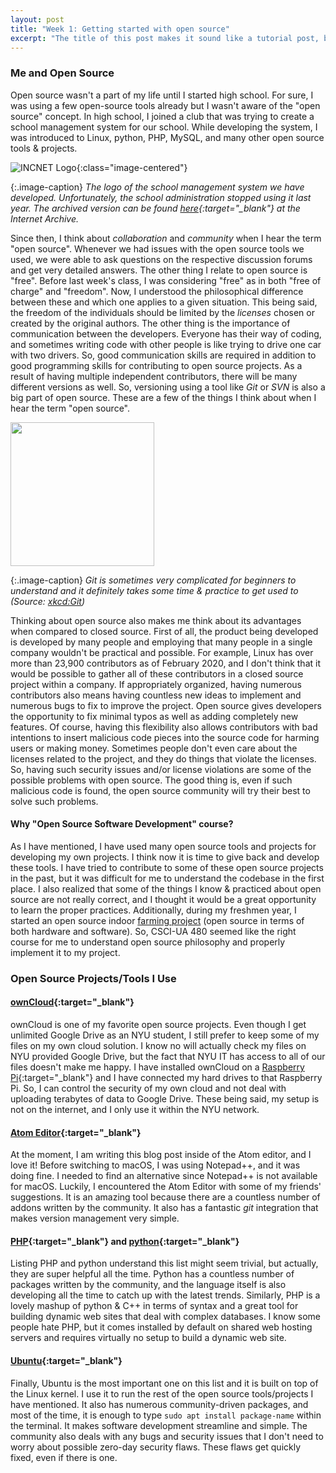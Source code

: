 ```yaml
---
layout: post
title: "Week 1: Getting started with open source"
excerpt: "The title of this post makes it sound like a tutorial post, but this post is actually about my journey with open source"
---
```


### Me and Open Source
Open source wasn't a part of my life until I started high school. For sure, I was using a few open-source tools already but I wasn't aware of the "open source" concept. In high school, I joined a club that was trying to create a school management system for our school. While developing the system, I was introduced to Linux, python, PHP, MySQL, and many other open source tools & projects.

![INCNET Logo](/woswos-weekly/images/incnet.png){:class="image-centered"}

{:.image-caption}
*The logo of the school management system we have developed. Unfortunately, the school administration stopped using it last year. The archived version can be found [here](https://web.archive.org/web/20190724201809/http://incnet.tevitol.org:80/incnet/){:target="_blank"} at the Internet Archive.*

Since then, I think about *collaboration* and *community* when I hear the term "open source". Whenever we had issues with the open source tools we used, we were able to ask questions on the respective discussion forums and get very detailed answers. The other thing I relate to open source is "free". Before last week's class, I was considering "free" as in both "free of charge" and "freedom". Now, I understood the philosophical difference between these and which one applies to a given situation. This being said, the freedom of the individuals should be limited by the *licenses* chosen or created by the original authors. The other thing is the importance of communication between the developers. Everyone has their way of coding, and sometimes writing code with other people is like trying to drive one car with two drivers. So, good communication skills are required in addition to good programming skills for contributing to open source projects. As a result of having multiple independent contributors, there will be many different versions as well. So, versioning using a tool like *Git* or *SVN* is also a big part of open source. These are a few of the things I think about when I hear the term "open source".

<img src="https://imgs.xkcd.com/comics/git.png" width="230" class="image-centered">

{:.image-caption}
*Git is sometimes very complicated for beginners to understand and it definitely takes some time & practice to get used to (Source: [xkcd:Git](https://xkcd.com/1597/))*

Thinking about open source also makes me think about its advantages when compared to closed source. First of all, the product being developed is developed by many people and employing that many people in a single company wouldn't be practical and possible. For example, Linux has over more than 23,900 contributors as of February 2020, and I don't think that it would be possible to gather all of these contributors in a closed source project within a company. If appropriately organized, having numerous contributors also means having countless new ideas to implement and numerous bugs to fix to improve the project. Open source gives developers the opportunity to fix minimal typos as well as adding completely new features. Of course, having this flexibility also allows contributors with bad intentions to insert malicious code pieces into the source code for harming users or making money. Sometimes people don't even care about the licenses related to the project, and they do things that violate the licenses. So, having such security issues and/or license violations are some of the possible problems with open source. The good thing is, even if such malicious code is found, the open source community will try their best to solve such problems.


#### Why "Open Source Software Development" course?
As I have mentioned, I have used many open source tools and projects for developing my own projects. I think now it is time to give back and develop these tools. I have tried to contribute to some of these open source projects in the past, but it was difficult for me to understand the codebase in the first place. I also realized that some of the things I know & practiced about open source are not really correct, and I thought it would be a great opportunity to learn the proper practices. Additionally, during my freshmen year, I started an open source indoor [farming project](https://reimagine.farm/) (open source in terms of both hardware and software). So, CSCI-UA 480 seemed like the right course for me to understand open source philosophy and properly implement it to my project.


### Open Source Projects/Tools I Use
#### [ownCloud](https://owncloud.org/){:target="_blank"}
ownCloud is one of my favorite open source projects. Even though I get unlimited Google Drive as an NYU student, I still prefer to keep some of my files on my own cloud solution. I know no will actually check my files on NYU provided Google Drive, but the fact that NYU IT has access to all of our files doesn't make me happy. I have installed ownCloud on a [Raspberry Pi](https://www.raspberrypi.org/){:target="_blank"} and I have connected my hard drives to that Raspberry Pi. So, I can control the security of my own cloud and not deal with uploading terabytes of data to Google Drive. These being said, my setup is not on the internet, and I only use it within the NYU network.

#### [Atom Editor](https://atom.io/){:target="_blank"}
At the moment, I am writing this blog post inside of the Atom editor, and I love it! Before switching to macOS, I was using Notepad++, and it was doing fine. I needed to find an alternative since Notepad++ is not available for macOS. Luckily, I encountered the Atom Editor with some of my friends' suggestions. It is an amazing tool because there are a countless number of addons written by the community. It also has a fantastic *git* integration that makes version management very simple.

#### [PHP](https://www.php.net/){:target="_blank"} and [python](https://www.python.org/){:target="_blank"}
Listing PHP and python understand this list might seem trivial, but actually, they are super helpful all the time. Python has a countless number of packages written by the community, and the language itself is also developing all the time to catch up with the latest trends. Similarly, PHP is a lovely mashup of python & C++ in terms of syntax and a great tool for building dynamic web sites that deal with complex databases. I know some people hate PHP, but it comes installed by default on shared web hosting servers and requires virtually no setup to build a dynamic web site.

#### [Ubuntu](https://ubuntu.com/){:target="_blank"}
Finally, Ubuntu is the most important one on this list and it is built on top of the Linux kernel. I use it to run the rest of the open source tools/projects I have mentioned. It also has numerous community-driven packages, and most of the time, it is enough to type `sudo apt install package-name` within the terminal. It makes software development streamline and simple. The community also deals with any bugs and security issues that I don't need to worry about possible zero-day security flaws. These flaws get quickly fixed, even if there is one.
